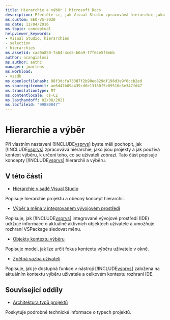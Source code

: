```yaml
---
title: Hierarchie a výběr | Microsoft Docs
description: Přečtěte si, jak Visual Studio zpracovává hierarchie jako projekty a jak používá kontext výběru k určení toho, co se uživateli zobrazí.
ms.custom: SEO-VS-2020
ms.date: 11/04/2016
ms.topic: conceptual
helpviewer_keywords:
- Visual Studio, hierarchies
- selection
- hierarchies
ms.assetid: cad0a859-7a84-4ce5-b0a9-f7f64e5f8ebb
author: acangialosi
ms.author: anthc
manager: jmartens
ms.workload:
- vssdk
ms.openlocfilehash: 98f3dcfa73387f2b90ed829df198d3e9f0ccb2ed
ms.sourcegitcommit: ae6d47b09a439cd0e13180f5e89510e3e347fd47
ms.translationtype: MT
ms.contentlocale: cs-CZ
ms.lasthandoff: 02/08/2021
ms.locfileid: "99880047"
---
```

# <a name="hierarchies-and-selection"></a>Hierarchie a výběr
Při vlastním nastavení [!INCLUDE[vsprvs](../../code-quality/includes/vsprvs_md.md)] byste měli pochopit, jak [!INCLUDE[vsprvs](../../code-quality/includes/vsprvs_md.md)] zpracovává hierarchie, jako jsou projekty a jak používá kontext výběru, k určení toho, co se uživateli zobrazí. Tato část popisuje koncepty [!INCLUDE[vsprvs](../../code-quality/includes/vsprvs_md.md)] hierarchií a výběru.

## <a name="in-this-section"></a>V této části
- [Hierarchie v sadě Visual Studio](../../extensibility/internals/hierarchies-in-visual-studio.md)

 Popisuje hierarchie projektu a obecný koncept hierarchií.

- [Výběr a měna v integrovaném vývojovém prostředí](../../extensibility/internals/selection-and-currency-in-the-ide.md)

 Popisuje, jak [!INCLUDE[vsprvs](../../code-quality/includes/vsprvs_md.md)] integrované vývojové prostředí (IDE) udržuje informace o aktuálně aktivních objektech uživatele a umožňuje rozhraní VSPackage sledovat měnu.

- [Objekty kontextu výběru](../../extensibility/internals/selection-context-objects.md)

 Popisuje model, jak lze určit fokus kontextu výběru uživatele v okně.

- [Zpětná vazba uživateli](../../extensibility/internals/feedback-to-the-user.md)

 Popisuje, jak je dostupná funkce v nástroji [!INCLUDE[vsprvs](../../code-quality/includes/vsprvs_md.md)] založena na aktuálním kontextu výběru uživatele a celkovém kontextu rozhraní IDE.

## <a name="related-sections"></a>Související oddíly
- [Architektura typů projektů](../../extensibility/internals/project-types-architecture.md)

 Poskytuje podrobné technické informace o typech projektů.

